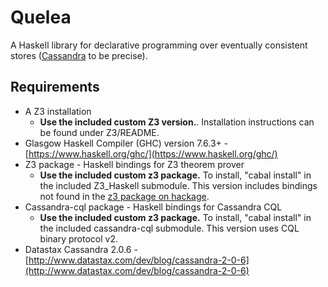 Quelea
======

A Haskell library for declarative programming over eventually consistent stores ([Cassandra](http://cassandra.apache.org/) to be precise).

Requirements
------------
* A Z3 installation
  * **Use the included custom Z3 version.**. Installation instructions can be found under Z3/README.
* Glasgow Haskell Compiler (GHC) version 7.6.3+ - [https://www.haskell.org/ghc/](https://www.haskell.org/ghc/)
* Z3 package - Haskell bindings for Z3 theorem prover
  * **Use the included custom z3 package.** To install, "cabal install" in the included Z3_Haskell submodule. This version includes bindings not found in the [z3 package on hackage](https://hackage.haskell.org/package/z3).
* Cassandra-cql package - Haskell bindings for Cassandra CQL
  * **Use the included custom z3 package.** To install, "cabal install" in the included cassandra-cql submodule. This version uses CQL binary protocol v2.
* Datastax Cassandra 2.0.6 - [http://www.datastax.com/dev/blog/cassandra-2-0-6](http://www.datastax.com/dev/blog/cassandra-2-0-6)
